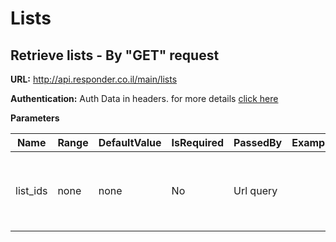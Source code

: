 # Lists

## Retrieve lists - By "GET" request

**URL:** http://api.responder.co.il/main/lists

**Authentication:** Auth Data in headers. for more details [click here](https://github.com/chenrosenblum/my-description/tree/master/Authentication/ )

**Parameters**
  
  | Name     | Range    | DefaultValue | IsRequired | PassedBy  | Example     | Invalid Values | NOTE!                             |
  | ---------|----------|--------------|------------|-----------|-------------|----------------|-----------------------------------|
  | list_ids | none     | none         | No         | Url query |             | Invalid ID's will be returned in a JSON array of "INVALID_LIST_IDS" |NOTE! when used with "limit" or "offset" results are unpredictable
  
